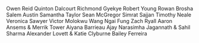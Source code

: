 Owen Reid
Quinton Dalcourt
Richmond Gyekye
Robert Young
Rowan Brosha
Salem Austin
Samantha Taylor
Sean McGregor
Simrat Sajjan
Timothy Neale
Veronica Sawyer
Victor Molokwu
Wang Ngai Fung
Zach Ryall
Aaron Ansems & Merrik Tower
Aiyana Barrieau
Ajay Narasimha Jagannath & Sahil Sharma
Alexander Lovett & Katie Clyburne
Bailey Ferreira